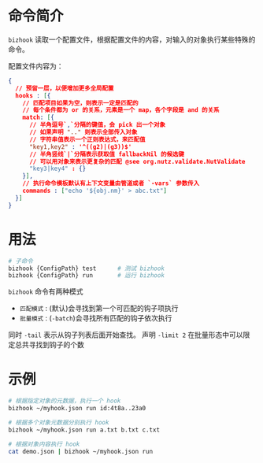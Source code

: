 命令简介
======= 

`bizhook` 读取一个配置文件，根据配置文件的内容，对输入的对象执行某些特殊的命令。

配置文件内容为：

```json
{
  // 预留一层，以便增加更多全局配置
  hooks : [{
    // 匹配项目如果为空，则表示一定是匹配的
    // 每个条件都为 or 的关系，元素是一个 map，各个字段是 and 的关系
    match: [{
      // 半角逗号`,`分隔的键值，会 pick 出一个对象
      // 如果声明 ".." 则表示全部传入对象
      // 字符串值表示一个正则表达式，来匹配值
      "key1,key2" : '^((g2)|(g3))$'
      // 半角竖线`|`分隔表示获取值 fallbackNil 的候选键
      // 可以用对象来表示更复杂的匹配 @see org.nutz.validate.NutValidate
      "key3|key4" : {}
    }],
    // 执行命令模板默认有上下文变量由管道或者 `-vars` 参数传入
    commands : ["echo '${obj.nm}' > abc.txt"]
  }]
}
```

用法
=======

```bash
# 子命令
bizhook {ConfigPath} test      # 测试 bizhook
bizhook {ConfigPath} run       # 运行 bizhook
```

`bizhook` 命令有两种模式

- `匹配模式` : (默认)会寻找到第一个可匹配的钩子项执行
- `批量模式` : (`-batch`)会寻找所有匹配的钩子依次执行

同时 `-tail` 表示从钩子列表后面开始查找。
声明 `-limit 2` 在批量形态中可以限定总共寻找到钩子的个数

示例
=======

```bash
# 根据指定对象的元数据，执行一个 hook
bizhook ~/myhook.json run id:4t8a..23a0

# 根据多个对象元数据分别执行 hook
bizhook ~/myhook.json run a.txt b.txt c.txt

# 根据对象内容执行 hook
cat demo.json | bizhook ~/myhook.json run
```
